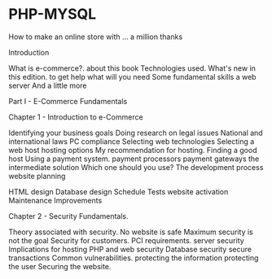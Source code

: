 # PHP-MYSQL
How to make an online store with ... 
a million thanks

Introduction

What is e-commerce?.
about this book
Technologies used.
What's new in this edition.
to get help
what will you need
Some fundamental skills
a web server
And a little more

Part I - E-Commerce Fundamentals

Chapter 1 - Introduction to e-Commerce

Identifying your business goals
Doing research on legal issues
National and international laws
PC compliance
Selecting web technologies
Selecting a web host
hosting options
My recommendation for hosting.
Finding a good host
Using a payment system.
payment processors
payment gateways
the intermediate solution
Which one should you use?
The development process
website planning

HTML design
Database design
Schedule
Tests
website activation
Maintenance
Improvements

Chapter 2 - Security Fundamentals.

Theory associated with security.
No website is safe
Maximum security is not the goal
Security for customers.
PCI requirements.
server security
Implications for hosting
PHP and web security
Database security
secure transactions
Common vulnerabilities.
protecting the information
protecting the user
Securing the website.

